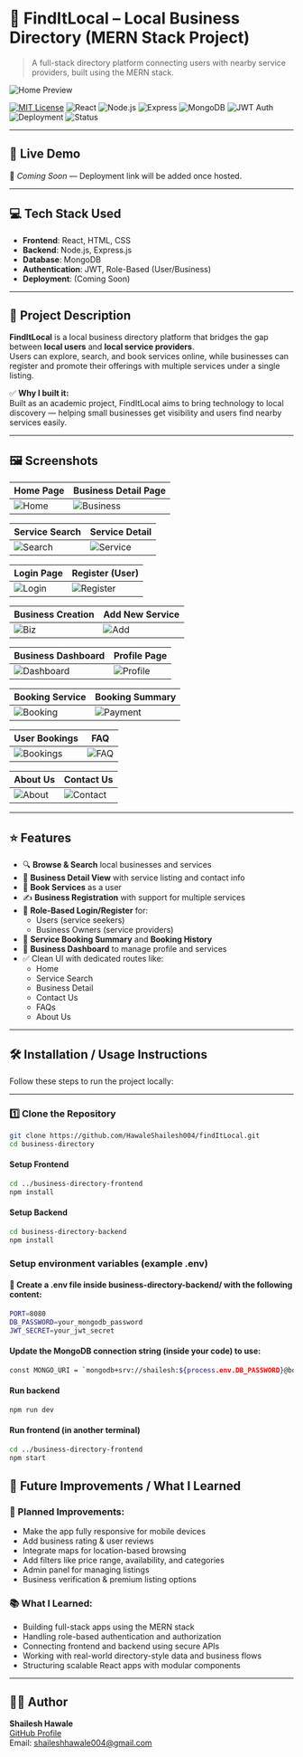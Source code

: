 # 📍 FindItLocal – Local Business Directory (MERN Stack Project)

> A full-stack directory platform connecting users with nearby service providers, built using the MERN stack.

![Home Preview](business-directory/screenshots/home.png)

[![MIT License](https://img.shields.io/badge/License-MIT-blue.svg)](LICENSE)
![React](https://img.shields.io/badge/Frontend-React-61DAFB?logo=react)
![Node.js](https://img.shields.io/badge/Backend-Node.js-339933?logo=node.js)
![Express](https://img.shields.io/badge/API-Express.js-black?logo=express)
![MongoDB](https://img.shields.io/badge/Database-MongoDB-47A248?logo=mongodb)
![JWT Auth](https://img.shields.io/badge/Auth-JWT-orange?logo=jsonwebtokens)
![Deployment](https://img.shields.io/badge/Deployment-Coming%20Soon-lightgrey)
![Status](https://img.shields.io/badge/Status-Active-brightgreen)

---

## 🔗 Live Demo  
🚧 *Coming Soon* — Deployment link will be added once hosted.

---

## 💻 Tech Stack Used

- **Frontend**: React, HTML, CSS
- **Backend**: Node.js, Express.js
- **Database**: MongoDB
- **Authentication**: JWT, Role-Based (User/Business)
- **Deployment**: (Coming Soon)

---

## 📌 Project Description

**FindItLocal** is a local business directory platform that bridges the gap between **local users** and **local service providers**.  
Users can explore, search, and book services online, while businesses can register and promote their offerings with multiple services under a single listing.

✅ **Why I built it:**  
Built as an academic project, FindItLocal aims to bring technology to local discovery — helping small businesses get visibility and users find nearby services easily.

---

## 🖼️ Screenshots

| Home Page | Business Detail Page |
|-----------|----------------------|
| ![Home](business-directory/screenshots/home.png) | ![Business](business-directory/screenshots/business_detail.png) |

| Service Search | Service Detail |
|----------------|----------------|
| ![Search](business-directory/screenshots/service_search.png) | ![Service](business-directory/screenshots/service_detail.png) |

| Login Page | Register (User) |
|------------|------------------|
| ![Login](business-directory/screenshots/login.png) | ![Register](business-directory/screenshots/register_1.png) |

| Business Creation | Add New Service |
|-------------------|-----------------|
| ![Biz](business-directory/screenshots/business_creation.png) | ![Add](business-directory/screenshots/service_create.png) |

| Business Dashboard | Profile Page |
|--------------------|---------------|
| ![Dashboard](business-directory/screenshots/business_dashboard.png) | ![Profile](business-directory/screenshots/profile_page.png) |

| Booking Service | Booking Summary |
|-----------------|-----------------|
| ![Booking](business-directory/screenshots/service_booking.png) | ![Payment](business-directory/screenshots/payment_summary.png) |

| User Bookings | FAQ |
|----------------|-----|
| ![Bookings](business-directory/screenshots/user_bookings.png) | ![FAQ](business-directory/screenshots/faq.png) |

| About Us | Contact Us |
|-----------|------------|
| ![About](business-directory/screenshots/about_us.png) | ![Contact](business-directory/screenshots/contact_us.png) |

---

## ⭐ Features

- 🔍 **Browse & Search** local businesses and services
- 📄 **Business Detail View** with service listing and contact info
- 📆 **Book Services** as a user
- ✍️ **Business Registration** with support for multiple services
- 👥 **Role-Based Login/Register** for:
  - Users (service seekers)
  - Business Owners (service providers)
- 🧾 **Service Booking Summary** and **Booking History**
- 📁 **Business Dashboard** to manage profile and services
- ✅ Clean UI with dedicated routes like:
  - Home
  - Service Search
  - Business Detail
  - Contact Us
  - FAQs
  - About Us

---

## 🛠 Installation / Usage Instructions

Follow these steps to run the project locally:

---

### 1️⃣ Clone the Repository

```bash
git clone https://github.com/HawaleShailesh004/findItLocal.git
cd business-directory
```

#### Setup Frontend
```bash
cd ../business-directory-frontend
npm install
```

#### Setup Backend 
```bash
cd business-directory-backend
npm install
```



### Setup environment variables (example .env)
#### 📄 Create a .env file inside business-directory-backend/ with the following content:
```bash
PORT=8080
DB_PASSWORD=your_mongodb_password
JWT_SECRET=your_jwt_secret
```

#### Update the MongoDB connection string (inside your code) to use:
```bash
const MONGO_URI = `mongodb+srv://shailesh:${process.env.DB_PASSWORD}@bdw-cluster.ugy3f.mongodb.net/BDW_Database`;
```

#### Run backend
```bash
npm run dev
```

#### Run frontend (in another terminal)
```bash
cd ../business-directory-frontend
npm start
```


## 🚧 Future Improvements / What I Learned

### 🔧 Planned Improvements:

- Make the app fully responsive for mobile devices  
- Add business rating & user reviews  
- Integrate maps for location-based browsing  
- Add filters like price range, availability, and categories  
- Admin panel for managing listings  
- Business verification & premium listing options  

### 📚 What I Learned:

- Building full-stack apps using the MERN stack  
- Handling role-based authentication and authorization  
- Connecting frontend and backend using secure APIs  
- Working with real-world directory-style data and business flows  
- Structuring scalable React apps with modular components  

---

## 🙋‍♂️ Author

**Shailesh Hawale**  
[GitHub Profile](https://github.com/HawaleShailesh004)  
Email: shaileshhawale004@gmail.com
